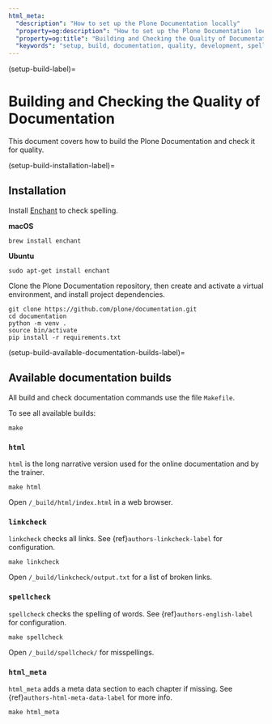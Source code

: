 ```yaml
---
html_meta:
  "description": "How to set up the Plone Documentation locally"
  "property=og:description": "How to set up the Plone Documentation locally"
  "property=og:title": "Building and Checking the Quality of Documentation"
  "keywords": "setup, build, documentation, quality, development, spellcheck, linkcheck"
---
```


(setup-build-label)=

# Building and Checking the Quality of Documentation

This document covers how to build the Plone Documentation and check it for quality.


(setup-build-installation-label)=

## Installation

Install [Enchant](https://abiword.github.io/enchant/) to check spelling.

**macOS**

```shell
brew install enchant
```

**Ubuntu**

```shell
sudo apt-get install enchant
```

Clone the Plone Documentation repository, then create and activate a virtual environment, and install project dependencies.

```shell
git clone https://github.com/plone/documentation.git
cd documentation
python -m venv .
source bin/activate
pip install -r requirements.txt
```


(setup-build-available-documentation-builds-label)=

## Available documentation builds

All build and check documentation commands use the file `Makefile`.

To see all available builds:

```shell
make
```


### `html`

`html` is the long narrative version used for the online documentation and by the trainer.

```shell
make html
```

Open `/_build/html/index.html` in a web browser.


### `linkcheck`

`linkcheck` checks all links.
See {ref}`authors-linkcheck-label` for configuration.

```shell
make linkcheck
```

Open `/_build/linkcheck/output.txt` for a list of broken links.


### `spellcheck`

`spellcheck` checks the spelling of words.
See {ref}`authors-english-label` for configuration.

```shell
make spellcheck
```

Open `/_build/spellcheck/` for misspellings.


### `html_meta`

`html_meta` adds a meta data section to each chapter if missing.
See {ref}`authors-html-meta-data-label` for more info.

```shell
make html_meta
```
